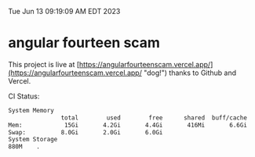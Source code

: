 Tue Jun 13 09:19:09 AM EDT 2023

# angular fourteen scam


This project is live at [https://angularfourteenscam.vercel.app/](https://angularfourteenscam.vercel.app/ "dog!") thanks to Github and Vercel.

CI Status: 

```bash
System Memory
               total        used        free      shared  buff/cache   available
Mem:            15Gi       4.2Gi       4.4Gi       416Mi       6.6Gi        10Gi
Swap:          8.0Gi       2.0Gi       6.0Gi
System Storage
880M	.
